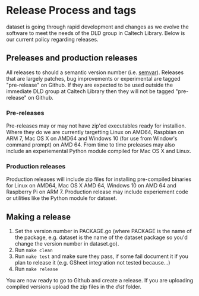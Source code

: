 
# Release Process and tags

dataset is going through rapid development and changes as we 
evolve the software to meet the needs of the DLD group in Caltech Library.
Below is our current policy regarding releases.

## Preleases and production releases

All releases to should a semantic version number (i.e. [semvar]()).
Releases that are largely patches, bug improvements or experimental
are tagged "pre-release" on Github.  If they are expected to be used
outside the immediate DLD group at Caltech Library then they will
not be tagged "pre-release" on Github.

### Pre-releases

Pre-releases may or may not have zip'ed executables ready for installion.
Where they do we are currently targetting Linux on AMD64, Raspbian on ARM 7, Mac OS X on AMD64 and Windows 10 (for use from Window's command prompt)
on AMD 64.  From time to time preleases may also include an experiemental
Python module compiled for Mac OS X and Linux.

### Production releases

Production releases will include zip files for installing pre-compiled
binaries for Linux on AMD64, Mac OS X AMD 64, Windows 10 on AMD 64 and
Raspberry Pi on ARM 7. Production release may include experiement code
or utilities like the Python module for dataset.

## Making a release

1. Set the version number in PACKAGE.go (where PACKAGE is the name of the package, e.g. dataset is the name of the dataset
package so you'd change the version number in dataset.go).
2. Run `make clean`
3. Run `make test` and make sure they pass, if some fail document it if you plan to release it (e.g. GSheet integration not tested because...)
4. Run `make release`

You are now ready to go to Github and create a release. If you are uploading compiled versions upload the zip files in the _dist_
folder.

